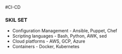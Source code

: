 #CI-CD







### SKIL SET

 - Configuration Management - Ansible, Puppet, Chef
 - Scripting languages - Bash, Python, AWK, sed
 - Cloud platforms - AWS, GCP, Azure
 - Containers - Docker, Kubernetes


